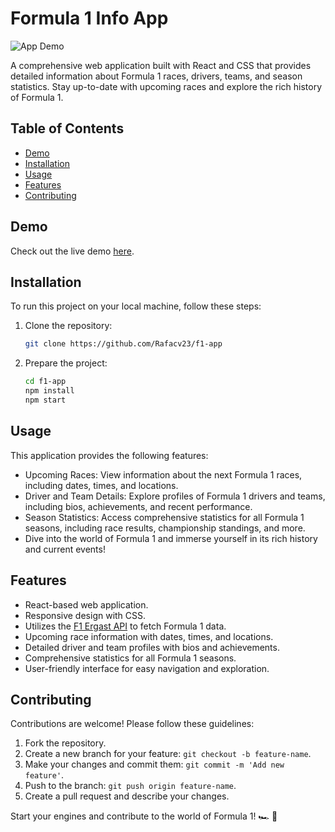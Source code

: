 # Formula 1 Info App

![App Demo](./src/media/Grabación-2023-09-28-172745.gif)

A comprehensive web application built with React and CSS that provides detailed information about Formula 1 races, drivers, teams, and season statistics. Stay up-to-date with upcoming races and explore the rich history of Formula 1.

## Table of Contents

- [Demo](#demo)
- [Installation](#installation)
- [Usage](#usage)
- [Features](#features)
- [Contributing](#contributing)

## Demo

Check out the live demo [here](https://f1-app-three.vercel.app/).

## Installation

To run this project on your local machine, follow these steps:

1. Clone the repository:

   ```bash
   git clone https://github.com/Rafacv23/f1-app
    ```

2. Prepare the project:

    ```bash
    cd f1-app
    npm install
    npm start
    ```

## Usage 
This application provides the following features:

- Upcoming Races: View information about the next Formula 1 races, including dates, times, and locations.
- Driver and Team Details: Explore profiles of Formula 1 drivers and teams, including bios, achievements, and recent performance.
- Season Statistics: Access comprehensive statistics for all Formula 1 seasons, including race results, championship standings, and more.
- Dive into the world of Formula 1 and immerse yourself in its rich history and current events!

## Features

- React-based web application.
- Responsive design with CSS.
- Utilizes the [F1 Ergast API](https://ergast.com/mrd/) to fetch Formula 1 data.
- Upcoming race information with dates, times, and locations.
- Detailed driver and team profiles with bios and achievements.
- Comprehensive statistics for all Formula 1 seasons.
- User-friendly interface for easy navigation and exploration.

## Contributing

Contributions are welcome! Please follow these guidelines:

1. Fork the repository.
2. Create a new branch for your feature: `git checkout -b feature-name`.
3. Make your changes and commit them: `git commit -m 'Add new feature'`.
4. Push to the branch: `git push origin feature-name`.
5. Create a pull request and describe your changes.

Start your engines and contribute to the world of Formula 1! 🏎️ 🏁
